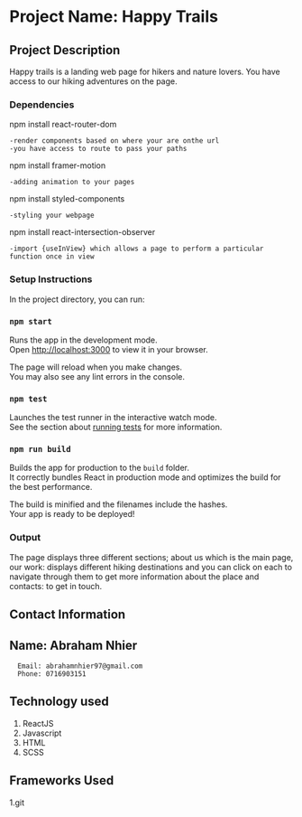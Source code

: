 # Project Name: Happy Trails


## Project Description
Happy trails is a landing web page for hikers and nature lovers. You have access to our hiking adventures on the page.

### Dependencies 
npm install react-router-dom

    -render components based on where your are onthe url
    -you have access to route to pass your paths
npm install framer-motion

    -adding animation to your pages
npm install styled-components

    -styling your webpage
npm install react-intersection-observer

    -import {useInView} which allows a page to perform a particular function once in view

### Setup Instructions    

In the project directory, you can run:

### `npm start`

Runs the app in the development mode.\
Open [http://localhost:3000](http://localhost:3000) to view it in your browser.

The page will reload when you make changes.\
You may also see any lint errors in the console.

### `npm test`

Launches the test runner in the interactive watch mode.\
See the section about [running tests](https://facebook.github.io/create-react-app/docs/running-tests) for more information.

### `npm run build`

Builds the app for production to the `build` folder.\
It correctly bundles React in production mode and optimizes the build for the best performance.

The build is minified and the filenames include the hashes.\
Your app is ready to be deployed!

### Output 
The page displays three different sections; about us which is the main page, our work: displays different hiking destinations and you can click on each to navigate through them to get more information about the place and contacts: to get in touch.

## Contact Information

## Name: Abraham Nhier
      Email: abrahamnhier97@gmail.com
      Phone: 0716903151
## Technology used
  1. ReactJS
  2. Javascript
  3. HTML
  4. SCSS
## Frameworks Used
  1.git




